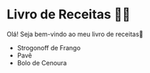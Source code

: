 # Livro de Receitas :man_cook:

Olá! Seja bem-vindo ao meu livro de receitas:wave:

- Strogonoff de Frango
- Pavê
- Bolo de Cenoura
